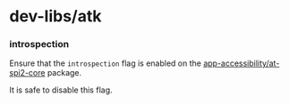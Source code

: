 # dev-libs/atk

### introspection
Ensure that the `introspection` flag is enabled on the [app-accessibility/at-spi2-core](../app-accessibility/at-spi2-core.md) package.

It is safe to disable this flag.
